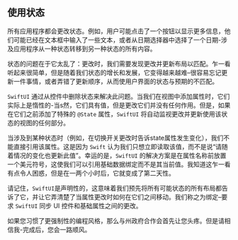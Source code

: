 使用状态
---

所有应用程序都会更改状态。例如，用户可能点击了一个按钮以显示更多信息，他们可能已经在文本框中输入了一些文本，或者从日期选择器中选择了一个日期-涉及应用程序从一种状态转移到另一种状态的所有内容。

状态的问题在于它太乱了：更改时，我们需要发现更改并更新布局以匹配。乍一看听起来很简单，但是随着我们状态的增长和发展，它变得越来越难–很容易忘记更新一件事情，或者弄错了更新顺序，从而使用户界面的状态与预期的不匹配。

`SwiftUI` 通过从控件中删除状态来解决此问题。当我们在视图中添加属性时，它们实际上是惰性的-当s然，它们具有值，但是更改它们并没有任何作用。但是，如果在它们之前添加了特殊的 `@State` 属性，`SwiftUI` 将自动监视更改并更新使用该状态的视图的任何部分。

当涉及到某种状态时（例如，在切换开关更改时告诉state属性发生变化），我们不能直接引用该属性。这是因为 `Swift` 认为我们只想立即读取该值，而不是说“请随着情况的变化也更新此值”。幸运的是，`SwiftUI` 的解决方案是在属性名称前放置一个美元符号，这使我们可以引用基础数据绑定而不是其当前值。我知道这乍一看有点令人困惑，但是在一两个小时后，它就变成了第二天性。

请记住，`SwiftUI`是声明性的，这意味着我们预先将所有可能状态的所有布局都告诉了它，并让它弄清楚了当属性更改时如何在它们之间移动。我们称之为绑定–要求 `SwiftUI` 同步 UI 控件和基础属性之间的更改。

如果您习惯了更强制性的编程风格，那么与州政府合作会首先让您头疼。但是请相信我-完成后，您会一路顺风。